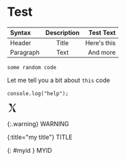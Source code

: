 # Test


| Syntax      | Description | Test Text     |
| :---        |    :----:   |          ---: |
| Header      | Title       | Here's this   |
| Paragraph   | Text        | And more      |

```
some random code
```

Let me tell you a bit about `this` code

```{js}
console.log("help");
```
![diversemix](./images/diversemix-24.png) 

{:.warning}
WARNING

{:title="my title"}
TITLE

{: #myid }
MYID
